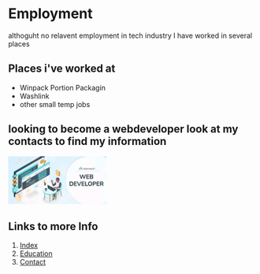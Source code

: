 # Employment

althoguht no relavent employment in tech industry
I have worked in several places

## Places i've worked at
- Winpack Portion Packagin
- Washlink
- other small temp jobs

## looking to become a webdeveloper look at my contacts to find my information
<img src="Web.jpg" width="200"/>


## Links to more Info 
1. [Index](index)
2. [Education](education)
3. [Contact](contact)
